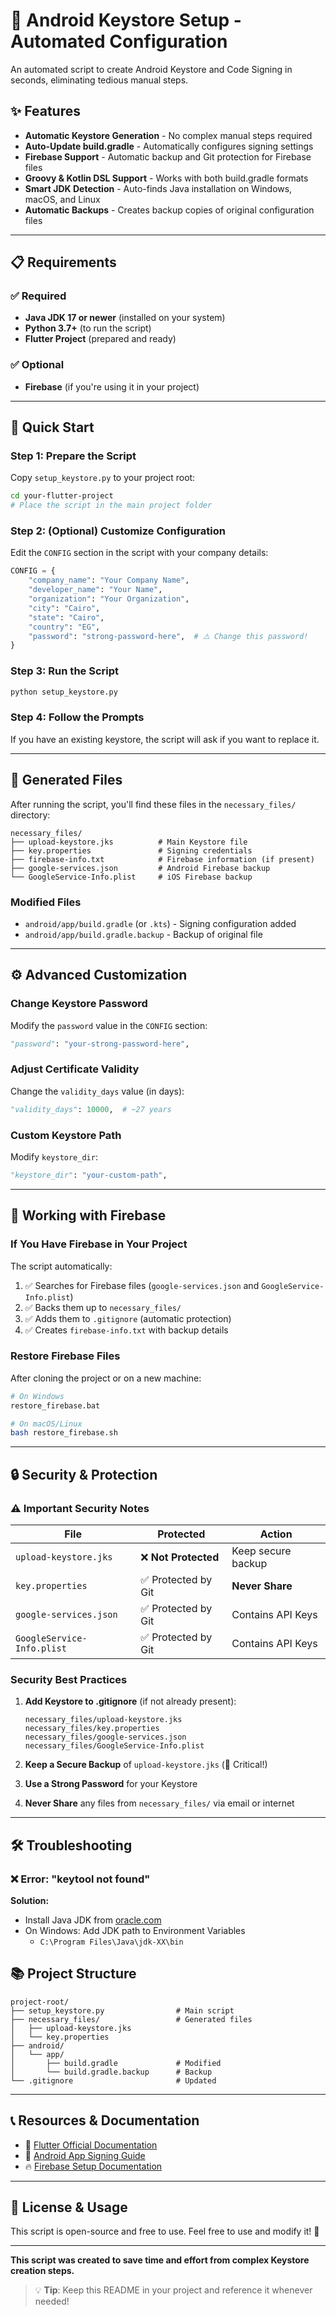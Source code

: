 # 🔐 Android Keystore Setup - Automated Configuration

An automated script to create Android Keystore and Code Signing in seconds, eliminating tedious manual steps.

## ✨ Features

- **Automatic Keystore Generation** - No complex manual steps required
- **Auto-Update build.gradle** - Automatically configures signing settings
- **Firebase Support** - Automatic backup and Git protection for Firebase files
- **Groovy & Kotlin DSL Support** - Works with both build.gradle formats
- **Smart JDK Detection** - Auto-finds Java installation on Windows, macOS, and Linux
- **Automatic Backups** - Creates backup copies of original configuration files

---

## 📋 Requirements

### ✅ Required

- **Java JDK 17 or newer** (installed on your system)
- **Python 3.7+** (to run the script)
- **Flutter Project** (prepared and ready)

### ✅ Optional

- **Firebase** (if you're using it in your project)

---

## 🚀 Quick Start

### Step 1: Prepare the Script

Copy `setup_keystore.py` to your project root:

```bash
cd your-flutter-project
# Place the script in the main project folder
```

### Step 2: (Optional) Customize Configuration

Edit the `CONFIG` section in the script with your company details:

```python
CONFIG = {
    "company_name": "Your Company Name",
    "developer_name": "Your Name",
    "organization": "Your Organization",
    "city": "Cairo",
    "state": "Cairo",
    "country": "EG",
    "password": "strong-password-here",  # ⚠️ Change this password!
}
```

### Step 3: Run the Script

```bash
python setup_keystore.py
```

### Step 4: Follow the Prompts

If you have an existing keystore, the script will ask if you want to replace it.

---

## 📁 Generated Files

After running the script, you'll find these files in the `necessary_files/` directory:

```
necessary_files/
├── upload-keystore.jks          # Main Keystore file
├── key.properties               # Signing credentials
├── firebase-info.txt            # Firebase information (if present)
├── google-services.json         # Android Firebase backup
└── GoogleService-Info.plist     # iOS Firebase backup
```

### Modified Files

- `android/app/build.gradle` (or `.kts`) - Signing configuration added
- `android/app/build.gradle.backup` - Backup of original file

---

## ⚙️ Advanced Customization

### Change Keystore Password

Modify the `password` value in the `CONFIG` section:

```python
"password": "your-strong-password-here",
```

### Adjust Certificate Validity

Change the `validity_days` value (in days):

```python
"validity_days": 10000,  # ~27 years
```

### Custom Keystore Path

Modify `keystore_dir`:

```python
"keystore_dir": "your-custom-path",
```

---

## 🔄 Working with Firebase

### If You Have Firebase in Your Project

The script automatically:

1. ✅ Searches for Firebase files (`google-services.json` and `GoogleService-Info.plist`)
2. ✅ Backs them up to `necessary_files/`
3. ✅ Adds them to `.gitignore` (automatic protection)
4. ✅ Creates `firebase-info.txt` with backup details

### Restore Firebase Files

After cloning the project or on a new machine:

```bash
# On Windows
restore_firebase.bat

# On macOS/Linux
bash restore_firebase.sh
```

---

## 🔒 Security & Protection

### ⚠️ Important Security Notes

| File | Protected | Action |
|------|-----------|--------|
| `upload-keystore.jks` | ❌ **Not Protected** | Keep secure backup |
| `key.properties` | ✅ Protected by Git | **Never Share** |
| `google-services.json` | ✅ Protected by Git | Contains API Keys |
| `GoogleService-Info.plist` | ✅ Protected by Git | Contains API Keys |

### Security Best Practices

1. **Add Keystore to .gitignore** (if not already present):
   ```gitignore
   necessary_files/upload-keystore.jks
   necessary_files/key.properties
   necessary_files/google-services.json
   necessary_files/GoogleService-Info.plist
   ```

2. **Keep a Secure Backup** of `upload-keystore.jks` (🔴 Critical!)

3. **Use a Strong Password** for your Keystore

4. **Never Share** any files from `necessary_files/` via email or internet

---

## 🛠️ Troubleshooting

### ❌ Error: "keytool not found"

**Solution:**
- Install Java JDK from [oracle.com](https://www.oracle.com/java/technologies/downloads/)
- On Windows: Add JDK path to Environment Variables
  - `C:\Program Files\Java\jdk-XX\bin`


## 📚 Project Structure

```
project-root/
├── setup_keystore.py                # Main script
├── necessary_files/                 # Generated files
│   ├── upload-keystore.jks
│   └── key.properties
├── android/
│   └── app/
│       ├── build.gradle             # Modified
│       └── build.gradle.backup      # Backup
└── .gitignore                       # Updated
```

---

## 📞 Resources & Documentation

- 📖 [Flutter Official Documentation](https://docs.flutter.dev/deployment/android)
- 🔑 [Android App Signing Guide](https://developer.android.com/studio/publish/app-signing)
- 🔥 [Firebase Setup Documentation](https://firebase.google.com/docs/android/setup)

---

## 📝 License & Usage

This script is open-source and free to use. Feel free to use and modify it! 🚀

---

**This script was created to save time and effort from complex Keystore creation steps.**

> 💡 **Tip**: Keep this README in your project and reference it whenever needed!
